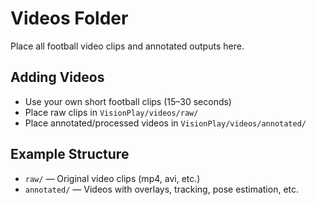 # Videos Folder

Place all football video clips and annotated outputs here.

## Adding Videos
- Use your own short football clips (15–30 seconds)
- Place raw clips in `VisionPlay/videos/raw/`
- Place annotated/processed videos in `VisionPlay/videos/annotated/`

## Example Structure
- `raw/` — Original video clips (mp4, avi, etc.)
- `annotated/` — Videos with overlays, tracking, pose estimation, etc. 